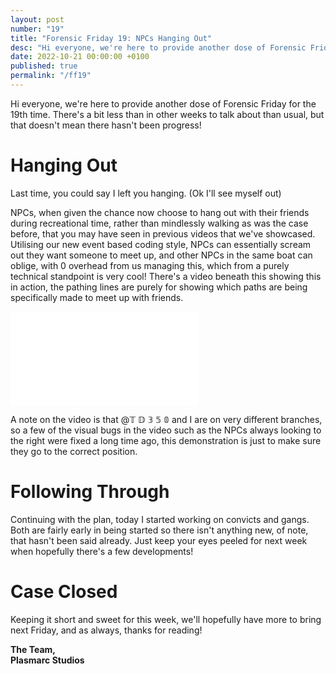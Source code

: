 ```yaml
---
layout: post
number: "19"
title: "Forensic Friday 19: NPCs Hanging Out"
desc: "Hi everyone, we're here to provide another dose of Forensic Friday for the 19th time. There's a bit less than in other weeks to talk about than usual, but that doesn't mean there hasn't been progress!"
date: 2022-10-21 00:00:00 +0100
published: true
permalink: "/ff19"
---
```


Hi everyone, we're here to provide another dose of Forensic Friday for the 19th time. There's a bit less than in other weeks to talk about than usual, but that doesn't mean there hasn't been progress!

# Hanging Out

Last time, you could say I left you hanging. (Ok I'll see myself out)

NPCs, when given the chance now choose to hang out with their friends during recreational time, rather than mindlessly walking as was the case before, that you may have seen in previous videos that we've showcased. Utilising our new event based coding style, NPCs can essentially scream out they want someone to meet up, and other NPCs in the same boat can oblige, with 0 overhead from us managing this, which from a purely technical standpoint is very cool! There's a video beneath this showing this in action, the pathing lines are purely for showing which paths are being specifically made to meet up with friends.

<iframe src="./forensic-friday-media/ff19/hang.mp4" frameborder="0" allowfullscreen></iframe>

A note on the video is that @𝕋 𝔻 𝟛 𝟝 𝟘  and I are on very different branches, so a few of the visual bugs in the video such as the NPCs always looking to the right were fixed a long time ago, this demonstration is just to make sure they go to the correct position. 

# Following Through

Continuing with the plan, today I started working on convicts and gangs. Both are fairly early in being started so there isn't anything new, of note, that hasn't been said already. Just keep your eyes peeled for next week when hopefully there's a few developments!

# Case Closed

Keeping it short and sweet for this week, we'll hopefully have more to bring next Friday, and as always, thanks for reading!

**The Team,**\
**Plasmarc Studios**